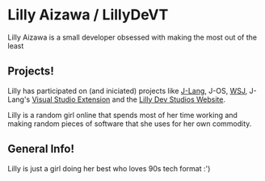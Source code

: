 # Lilly Aizawa / LillyDeVT

Lilly Aizawa is a small developer obsessed with making the most out of the least

## Projects!

Lilly has participated on (and iniciated) projects like [J-Lang](https://github.com/jossgamerYT156/J-Lang), J-OS, [WSJ](https://github.com/jossgamerYT156/WSJ), J-Lang's [Visual Studio Extension](https://github.com/jossgamerYT156/J-Lang_VSC_EXT) and the [Lilly Dev Studios Website](https://lillydevstudios.org/).

Lilly is a random girl online that spends most of her time working and making random pieces of software that she uses for her own commodity.

## General Info!

Lilly is just a girl doing her best who loves 90s tech format :')
